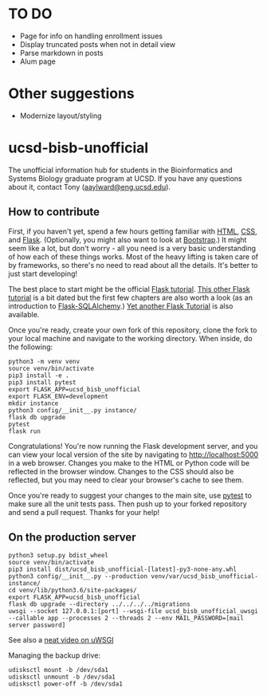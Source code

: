 # TO DO

* Page for info on handling enrollment issues
* Display truncated posts when not in detail view
* Parse markdown in posts
* Alum page

# Other suggestions

* Modernize layout/styling

# ucsd-bisb-unofficial
The unofficial information hub for students in the Bioinformatics and Systems Biology graduate program at UCSD. If you have any questions about it, contact Tony (aaylward@eng.ucsd.edu).

## How to contribute
First, if you haven't yet, spend a few hours getting familiar with [HTML](https://developer.mozilla.org/en-US/docs/Learn/HTML), [CSS](https://developer.mozilla.org/en-US/docs/Learn/CSS), and [Flask](http://flask.pocoo.org). (Optionally, you might also want to look at [Bootstrap](https://getbootstrap.com/docs/4.1/getting-started/introduction/).) It might seem like a lot, but don't worry - all you need is a very basic understanding of how each of these things works. Most of the heavy lifting is taken care of by frameworks, so there's no need to read about all the details. It's better to just start developing!

The best place to start might be the official [Flask tutorial](http://flask.pocoo.org/docs/1.0/tutorial/). [This other Flask tutorial](https://blog.miguelgrinberg.com/post/the-flask-mega-tutorial-part-i-hello-world) is a bit dated but the first few chapters are also worth a look (as an introduction to [Flask-SQLAlchemy](http://flask-sqlalchemy.pocoo.org/2.3/).) [Yet another Flask Tutorial](http://www.patricksoftwareblog.com/flask-tutorial/) is also available.

Once you're ready, create your own fork of this repository, clone the fork to your local machine and navigate to the working directory. When inside, do the following:
```
python3 -m venv venv
source venv/bin/activate
pip3 install -e .
pip3 install pytest
export FLASK_APP=ucsd_bisb_unofficial
export FLASK_ENV=development
mkdir instance
python3 config/__init__.py instance/
flask db upgrade
pytest
flask run
```
Congratulations! You're now running the Flask development server, and you can view your local version of the site by navigating to [http://localhost:5000](http://localhost:5000) in a web browser. Changes you make to the HTML or Python code will be reflected in the browser window. Changes to the CSS should also be reflected, but you may need to clear your browser's cache to see them.

Once you're ready to suggest your changes to the main site, use [pytest](https://docs.pytest.org/en/latest/) to make sure all the unit tests pass. Then push up to your forked repository and send a pull request. Thanks for your help!

## On the production server
```
python3 setup.py bdist_wheel
source venv/bin/activate
pip3 install dist/ucsd_bisb_unofficial-[latest]-py3-none-any.whl
python3 config/__init__.py --production venv/var/ucsd_bisb_unofficial-instance/
cd venv/lib/python3.6/site-packages/
export FLASK_APP=ucsd_bisb_unofficial
flask db upgrade --directory ../../../../migrations
uwsgi --socket 127.0.0.1:[port] --wsgi-file ucsd_bisb_unofficial_uwsgi --callable app --processes 2 --threads 2 --env MAIL_PASSWORD=[mail server password]
```
See also a [neat video on uWSGI](https://www.youtube.com/watch?v=2IeSPvkQEtw)

Managing the backup drive:
```
udisksctl mount -b /dev/sda1
udisksctl unmount -b /dev/sda1
udisksctl power-off -b /dev/sda1
```
